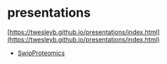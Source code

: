 # presentations
[https://twesleyb.github.io/presentations/index.html](https://twesleyb.github.io/presentations/index.html)
* [SwipProteomics](https://twesleyb.github.io/presentations/SwipProteomics/index.html)

